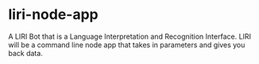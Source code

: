 # liri-node-app
A LIRI Bot that is a Language Interpretation and Recognition Interface. LIRI will be a command line node app that takes in parameters and gives you back data.
